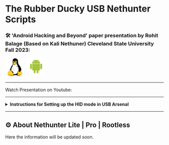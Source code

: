 # The Rubber Ducky USB Nethunter Scripts

### :hammer_and_wrench: 'Android Hacking and Beyond' paper presentation by Rohit Balage (Based on Kali Nethuner) Cleveland State University Fall 2023:

<div>
 <img src="https://github.com/devicons/devicon/blob/master/icons/linux/linux-original.svg" title="Spring" alt="Spring" width="60" height="60"/>&nbsp;
  <img src="https://github.com/devicons/devicon/blob/master/icons/android/android-original-wordmark.svg" title="Firebase" alt="Firebase" width="60" height="60"/>&nbsp;
</div>


 ---

 Watch Presentation on Youtube:
   <Link will be updated soon>

 ---

<details>
  <summary><b>Instructions for Setting up the HID mode in USB Arsenal</b></summary>
  
  ### Step-by-step instructions for deploying to Heroku
  
  1. Firstly download Kali app store official app  from [link](https://store.nethunter.com/en/)
  2. Now after you download the app download The official Nethunter app on your Mobile
  3. Once you download the app, on the right hand side navigation bar there will be an option of "USB Arsenal"
  4. Once you click on it, the tab will show you the screen with Target Machine  For windows set:  Target machine: Windows; USB function: HID; ADB: disable.  click below "Set USB function and then "Save to Database"  
  5. You can confirm it from Home screen where you will see HID Status.  /dev/hidg0  /n  /dev/hidg1 

</details>


---




## ⚙ About Nethunter Lite | Pro | Rootless 

Here the information will be updated soon.